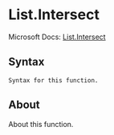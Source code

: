 ---
---

# List.Intersect

Microsoft Docs: [List.Intersect](https://docs.microsoft.com/en-us/powerquery-m/list-intersect)

## Syntax

```
Syntax for this function.
```

## About

About this function.

